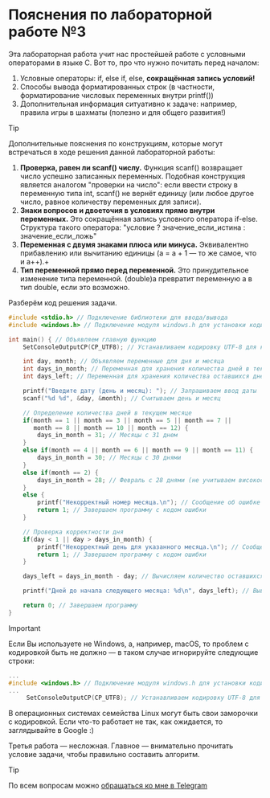 # Пояснения по лабораторной работе №3

Эта лабораторная работа учит нас простейшей работе с условными операторами в языке C.
Вот то, про что нужно почитать перед началом:
1. Условные операторы: if, else if, else, **сокращённая запись условий!**
2. Способы вывода форматированных строк (в частности, форматирование числовых переменных внутри printf())
3. Дополнительная информация ситуативно к задаче: например, правила игры в шахматы (полезно и для общего развития!)

> [!TIP]
> Дополнительные пояснения по конструкциям, которые могут встречаться в ходе решения данной лабораторной работы:
> 1. **Проверка, равен ли scanf() числу.** Функция scanf() возвращает число успешно записанных переменных. Подобная конструкция является аналогом "проверки на число": если ввести строку в переменную типа int, scanf() не вернёт единицу (или любое другое число, равное количеству переменных для записи).
> 2. **Знаки вопросов и двоеточия в условиях прямо внутри переменных.** Это сокращённая запись условного оператора if-else. Структура такого оператора: "условие ? значение_если_истина : значение_если_ложь"
> 3. **Переменная с двумя знаками плюса или минуса.** Эквивалентно прибавлению или вычитанию единицы (a = a + 1 — то же самое, что и a++).+
> 4. **Тип переменной прямо перед переменной.** Это принудительное изменение типа переменной. (double)a превратит переменную a в тип double, если это возможно.

Разберём код решения задачи.
```c
#include <stdio.h> // Подключение библиотеки для ввода/вывода
#include <windows.h> // Подключение модуля windows.h для установки кодировки вывода

int main() { // Объявляем главную функцию
    SetConsoleOutputCP(CP_UTF8); // Устанавливаем кодировку UTF-8 для корректного отображения русских символов

    int day, month; // Объявляем переменные для дня и месяца
    int days_in_month; // Переменная для хранения количества дней в текущем месяце
    int days_left; // Переменная для хранения количества оставшихся дней

    printf("Введите дату (день и месяц): "); // Запрашиваем ввод даты
    scanf("%d %d", &day, &month); // Считываем день и месяц

    // Определение количества дней в текущем месяце
    if(month == 1 || month == 3 || month == 5 || month == 7 ||
       month == 8 || month == 10 || month == 12) {
        days_in_month = 31; // Месяцы с 31 днем
    }
    else if(month == 4 || month == 6 || month == 9 || month == 11) {
        days_in_month = 30; // Месяцы с 30 днями
    }
    else if(month == 2) {
        days_in_month = 28; // Февраль с 28 днями (не учитываем високосный год)
    }
    else {
        printf("Некорректный номер месяца.\n"); // Сообщение об ошибке при некорректном месяце
        return 1; // Завершаем программу с кодом ошибки
    }

    // Проверка корректности дня
    if(day < 1 || day > days_in_month) {
        printf("Некорректный день для указанного месяца.\n"); // Сообщение об ошибке при некорректном дне
        return 1; // Завершаем программу с кодом ошибки
    }

    days_left = days_in_month - day; // Вычисляем количество оставшихся дней

    printf("Дней до начала следующего месяца: %d\n", days_left); // Выводим результат

    return 0; // Завершаем программу
}
```

> [!IMPORTANT]
> Если Вы используете не Windows, а, например, macOS, то проблем с кодировкой быть не должно — в таком случае игнорируйте следующие строки:
> ```c
> ...
> #include <windows.h> // Подключение модуля windows.h для установки кодировки вывода
> ...
>      SetConsoleOutputCP(CP_UTF8); // Устанавливаем кодировку UTF-8 для вывода в консоли русских символов: иначе будут иероглифы
> ```
>
> В операционных системах семейства Linux могут быть свои заморочки с кодировкой. Если что-то работает не так, как ожидается, то заглядывайте в Google :)

Третья работа — несложная. Главное — внимательно прочитать условие задачи, чтобы правильно составить алгоритм.

> [!TIP]
> По всем вопросам можно [обращаться ко мне в Telegram](https://t.me/plunkzy)